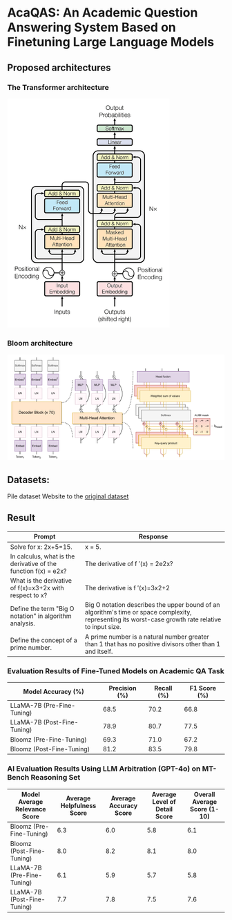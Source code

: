 # **AcaQAS: An Academic Question Answering System Based on Finetuning Large Language Models**
## Proposed architectures

### The Transformer architecture
![Biểu đồ kết quả](architecture/transformer_architecture.png)

### Bloom architecture
![Biểu đồ kết quả](architecture/bloom_architecture.png)

## Datasets:
Pile dataset 
Website to the [original dataset](https://github.com/EleutherAI/the-pile)
## Result

| Prompt |	Response |
| ------------- | -------------|
|Solve for x: 2x+5=15.	| x = 5. |
| In calculus, what is the derivative of the function f(x) = e2x? |	The derivative of f ′(x) = 2e2x? |
| What is the derivative of f(x)=x3+2x with respect to x?	| The derivative is f ′(x)=3x2+2
| Define the term "Big O notation" in algorithm analysis.	| Big O notation describes the upper bound of an algorithm's time or space complexity, representing its worst-case growth rate relative to input size.
| Define the concept of a prime number.	 | A prime number is a natural number greater than 1 that has no positive divisors other than 1 and itself.

### Evaluation Results of Fine-Tuned Models on Academic QA Task
| Model	Accuracy (%)	| Precision (%)	| Recall (%)	| F1 Score (%)
| ------------- | ------------- |------------- |------------- |
| LLaMA-7B (Pre-Fine-Tuning) |	68.5 |	70.2 |	66.8 |	68.4 |
| LLaMA-7B (Post-Fine-Tuning) |	78.9 |	80.7 |	77.5 |	79.1 |
| Bloomz (Pre-Fine-Tuning)	| 69.3	| 71.0 |	67.2 |	69.0 |
| Bloomz (Post-Fine-Tuning) |	81.2 |	83.5 |	79.8 |	81.6 |

### AI Evaluation Results Using LLM Arbitration (GPT-4o) on MT-Bench Reasoning Set
| Model	Average Relevance Score |	Average Helpfulness Score |	Average Accuracy Score |	Average Level of Detail Score |	Overall Average Score (1-10) |
| ------------- | ------------- |------------- |------------- |------------- |
| Bloomz (Pre-Fine-Tuning) |	6.3 |	6.0 |	5.8 |	6.1 |	6.05 |
| Bloomz (Post-Fine-Tuning) |	8.0	| 8.2 |	8.1 |	8.0 |	8.08 |
| LLaMA-7B (Pre-Fine-Tuning) |	6.1 |	5.9 |	5.7 |	5.8	| 5.88 |
| LLaMA-7B (Post-Fine-Tuning) |	7.7 |	7.8 |	7.5 |	7.6 |	7.65 |

